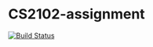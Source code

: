 # CS2102-assignment
[![Build Status](https://semaphoreci.com/api/v1/projects/8e061085-0cc3-4231-aa8b-7f5b2c60bdaa/2290277/badge.svg)](https://semaphoreci.com/niktay-24/cs2102-assignment)
